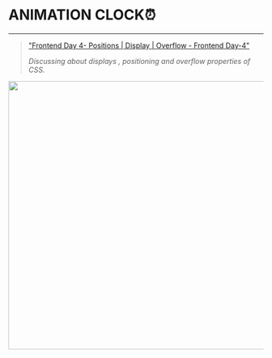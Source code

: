 # ANIMATION CLOCK⏰
----

>["Frontend Day 4- Positions | Display | Overflow - Frontend Day-4"]( https://www.youtube.com/watch?v=Tl2yie4qDLQ "Frontend Day-4") 
>
>_Discussing about displays , positioning and overflow properties of CSS._

<img src="https://drive.google.com/uc?export=view&id=1W2Fnv51WJZUoEFIfqgblXVUnZ693AWAu" width="520" height="530">
